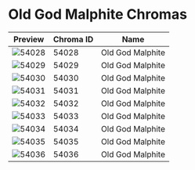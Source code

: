# Old God Malphite Chromas



| Preview | Chroma ID | Name |
|---------|-----------|------|
| ![54028](https://raw.communitydragon.org/latest/plugins/rcp-be-lol-game-data/global/default/v1/champion-chroma-images/54/54028.png) | 54028 | Old God Malphite |
| ![54029](https://raw.communitydragon.org/latest/plugins/rcp-be-lol-game-data/global/default/v1/champion-chroma-images/54/54029.png) | 54029 | Old God Malphite |
| ![54030](https://raw.communitydragon.org/latest/plugins/rcp-be-lol-game-data/global/default/v1/champion-chroma-images/54/54030.png) | 54030 | Old God Malphite |
| ![54031](https://raw.communitydragon.org/latest/plugins/rcp-be-lol-game-data/global/default/v1/champion-chroma-images/54/54031.png) | 54031 | Old God Malphite |
| ![54032](https://raw.communitydragon.org/latest/plugins/rcp-be-lol-game-data/global/default/v1/champion-chroma-images/54/54032.png) | 54032 | Old God Malphite |
| ![54033](https://raw.communitydragon.org/latest/plugins/rcp-be-lol-game-data/global/default/v1/champion-chroma-images/54/54033.png) | 54033 | Old God Malphite |
| ![54034](https://raw.communitydragon.org/latest/plugins/rcp-be-lol-game-data/global/default/v1/champion-chroma-images/54/54034.png) | 54034 | Old God Malphite |
| ![54035](https://raw.communitydragon.org/latest/plugins/rcp-be-lol-game-data/global/default/v1/champion-chroma-images/54/54035.png) | 54035 | Old God Malphite |
| ![54036](https://raw.communitydragon.org/latest/plugins/rcp-be-lol-game-data/global/default/v1/champion-chroma-images/54/54036.png) | 54036 | Old God Malphite |